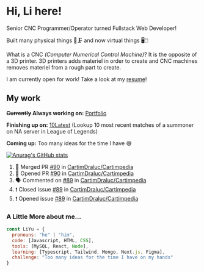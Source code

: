 
# Hi, Li here! 

Senior CNC Programmer/Operator turned Fullstack Web Developer!

Built many physical things 🔩🗜️ and now virtual things 🖥️🖱️

What is a CNC *(Computer Numerical Control Machine)*? It is the opposite of a 3D printer. 3D printers adds materiel in order to create and CNC machines removes materiel from a rough part to create.

I am currently open for work! Take a look at my [resume](https://drive.google.com/file/d/1DOfUMV6m_LY65RgZcApUKJ3TYoXLILEl/view?usp=share_link)!



## My work

**~~Currently~~ Always working on:** [Portfolio](https://li-yu-development.netlify.app/)

**Finishing up on:** [10Latest](https://github.com/Gachuka/lol-summoner-stats) (Lookup 10 most recent matches of a summoner on NA server in League of Legends)

**Coming up:** Too many ideas for the time I have 😅

[![Anurag's GitHub stats](https://github-readme-stats-gachuka.vercel.app/api?username=Gachuka&hide=stars&show_icons=true&theme=swift)](https://github.com/anuraghazra/github-readme-stats)

<!--START_SECTION:activity-->
1. 🎉 Merged PR [#90](https://github.com/CartimDraluc/Cartimpedia/pull/90) in [CartimDraluc/Cartimpedia](https://github.com/CartimDraluc/Cartimpedia)
2. 💪 Opened PR [#90](https://github.com/CartimDraluc/Cartimpedia/pull/90) in [CartimDraluc/Cartimpedia](https://github.com/CartimDraluc/Cartimpedia)
3. 🗣 Commented on [#89](https://github.com/CartimDraluc/Cartimpedia/issues/89) in [CartimDraluc/Cartimpedia](https://github.com/CartimDraluc/Cartimpedia)
4. ❗️ Closed issue [#89](https://github.com/CartimDraluc/Cartimpedia/issues/89) in [CartimDraluc/Cartimpedia](https://github.com/CartimDraluc/Cartimpedia)
5. ❗️ Opened issue [#89](https://github.com/CartimDraluc/Cartimpedia/issues/89) in [CartimDraluc/Cartimpedia](https://github.com/CartimDraluc/Cartimpedia)
<!--END_SECTION:activity-->

### A Little More about me...

```javascript
const LiYu = {
  pronouns: "he" | "him",
  code: [Javascript, HTML, CSS],
  tools: [MySQL, React, Node],
  learning: [Typescript, Tailwind, Mongo, Next.js, Figma],
  challenge: "Too many ideas for the time I have on my hands"
}
```
